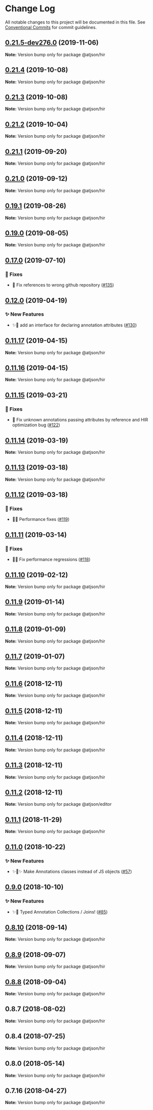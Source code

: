 # Change Log

All notable changes to this project will be documented in this file.
See [Conventional Commits](https://conventionalcommits.org) for commit guidelines.

## [0.21.5-dev276.0](https://github.com/CondeNast/atjson/compare/@atjson/hir@0.21.4...@atjson/hir@0.21.5-dev276.0) (2019-11-06)

**Note:** Version bump only for package @atjson/hir

## [0.21.4](https://github.com/CondeNast/atjson/compare/@atjson/hir@0.21.3...@atjson/hir@0.21.4) (2019-10-08)

**Note:** Version bump only for package @atjson/hir

## [0.21.3](https://github.com/CondeNast/atjson/compare/@atjson/hir@0.21.2...@atjson/hir@0.21.3) (2019-10-08)

**Note:** Version bump only for package @atjson/hir

## [0.21.2](https://github.com/CondeNast/atjson/compare/@atjson/hir@0.21.1...@atjson/hir@0.21.2) (2019-10-04)

**Note:** Version bump only for package @atjson/hir

## [0.21.1](https://github.com/CondeNast/atjson/compare/@atjson/hir@0.21.0...@atjson/hir@0.21.1) (2019-09-20)

**Note:** Version bump only for package @atjson/hir

## [0.21.0](https://github.com/CondeNast/atjson/compare/@atjson/hir@0.19.1...@atjson/hir@0.21.0) (2019-09-12)

**Note:** Version bump only for package @atjson/hir

## [0.19.1](https://github.com/CondeNast/atjson/compare/@atjson/hir@0.19.0...@atjson/hir@0.19.1) (2019-08-26)

**Note:** Version bump only for package @atjson/hir

## [0.19.0](https://github.com/CondeNast/atjson/compare/@atjson/hir@0.17.0...@atjson/hir@0.19.0) (2019-08-05)

**Note:** Version bump only for package @atjson/hir

## [0.17.0](https://github.com/CondeNast/atjson/compare/@atjson/hir@0.12.0...@atjson/hir@0.17.0) (2019-07-10)

### 🐛 Fixes

- 🐞 Fix references to wrong github repository ([#135](https://github.com/CondeNast/atjson/issues/135))

## [0.12.0](https://github.com/CondeNast/atjson/compare/@atjson/hir@0.11.17...@atjson/hir@0.12.0) (2019-04-19)

### ✨ New Features

- ✨🥃 add an interface for declaring annotation attributes ([#130](https://github.com/CondeNast/atjson/issues/130))

## [0.11.17](https://github.com/CondeNast/atjson/compare/@atjson/hir@0.11.16...@atjson/hir@0.11.17) (2019-04-15)

**Note:** Version bump only for package @atjson/hir

## [0.11.16](https://github.com/CondeNast/atjson/compare/@atjson/hir@0.11.15...@atjson/hir@0.11.16) (2019-04-15)

**Note:** Version bump only for package @atjson/hir

## [0.11.15](https://github.com/CondeNast/atjson/compare/@atjson/hir@0.11.14...@atjson/hir@0.11.15) (2019-03-21)

### 🐛 Fixes

- 🐝 Fix unknown annotations passing attributes by reference and HIR optimization bug ([#122](https://github.com/CondeNast/atjson/issues/122))

## [0.11.14](https://github.com/CondeNast/atjson/compare/@atjson/hir@0.11.13...@atjson/hir@0.11.14) (2019-03-19)

**Note:** Version bump only for package @atjson/hir

## [0.11.13](https://github.com/CondeNast/atjson/compare/@atjson/hir@0.11.12...@atjson/hir@0.11.13) (2019-03-18)

**Note:** Version bump only for package @atjson/hir

## [0.11.12](https://github.com/CondeNast/atjson/compare/@atjson/hir@0.11.11...@atjson/hir@0.11.12) (2019-03-18)

### 🐛 Fixes

- 🚀🐛 Performance fixes ([#119](https://github.com/CondeNast/atjson/issues/119))

## [0.11.11](https://github.com/CondeNast/atjson/compare/@atjson/hir@0.11.10...@atjson/hir@0.11.11) (2019-03-14)

### 🐛 Fixes

- 🐝🚀 Fix performance regressions ([#118](https://github.com/CondeNast/atjson/issues/118))

## [0.11.10](https://github.com/CondeNast/atjson/compare/@atjson/hir@0.11.9...@atjson/hir@0.11.10) (2019-02-12)

**Note:** Version bump only for package @atjson/hir

## [0.11.9](https://github.com/CondeNast/atjson/compare/@atjson/hir@0.11.8...@atjson/hir@0.11.9) (2019-01-14)

**Note:** Version bump only for package @atjson/hir

## [0.11.8](https://github.com/CondeNast/atjson/compare/@atjson/hir@0.11.7...@atjson/hir@0.11.8) (2019-01-09)

**Note:** Version bump only for package @atjson/hir

## [0.11.7](https://github.com/CondeNast/atjson/compare/@atjson/hir@0.11.6...@atjson/hir@0.11.7) (2019-01-07)

**Note:** Version bump only for package @atjson/hir

## [0.11.6](https://github.com/CondeNast/atjson/compare/@atjson/hir@0.11.5...@atjson/hir@0.11.6) (2018-12-11)

**Note:** Version bump only for package @atjson/hir

## [0.11.5](https://github.com/CondeNast/atjson/compare/@atjson/hir@0.11.4...@atjson/hir@0.11.5) (2018-12-11)

**Note:** Version bump only for package @atjson/hir

## [0.11.4](https://github.com/CondeNast/atjson/compare/@atjson/hir@0.11.3...@atjson/hir@0.11.4) (2018-12-11)

**Note:** Version bump only for package @atjson/hir

## [0.11.3](https://github.com/CondeNast/atjson/compare/@atjson/hir@0.11.2...@atjson/hir@0.11.3) (2018-12-11)

**Note:** Version bump only for package @atjson/hir

## [0.11.2](https://github.com/CondeNast/atjson/compare/@atjson/hir@0.11.1...@atjson/hir@0.11.2) (2018-12-11)

**Note:** Version bump only for package @atjson/editor

## [0.11.1](https://github.com/CondeNast/atjson/compare/@atjson/hir@0.11.0...@atjson/hir@0.11.1) (2018-11-29)

**Note:** Version bump only for package @atjson/hir

## [0.11.0](https://github.com/CondeNast/atjson/compare/@atjson/hir@0.9.0...@atjson/hir@0.11.0) (2018-10-22)

### ✨ New Features

- ✨👑✨ Make Annotations classes instead of JS objects ([#57](https://github.com/CondeNast/atjson/issues/57))

## [0.9.0](https://github.com/CondeNast/atjson/compare/@atjson/hir@0.8.10...@atjson/hir@0.9.0) (2018-10-10)

### ✨ New Features

- ✨🤠 Typed Annotation Collections / Joins! ([#85](https://github.com/CondeNast/atjson/issues/85))

## [0.8.10](https://github.com/CondeNast/atjson/compare/@atjson/hir@0.8.9...@atjson/hir@0.8.10) (2018-09-14)

**Note:** Version bump only for package @atjson/hir

## [0.8.9](https://github.com/CondeNast/atjson/compare/@atjson/hir@0.8.8...@atjson/hir@0.8.9) (2018-09-07)

**Note:** Version bump only for package @atjson/hir

## [0.8.8](https://github.com/CondeNast/atjson/compare/@atjson/hir@0.8.7...@atjson/hir@0.8.8) (2018-09-04)

**Note:** Version bump only for package @atjson/hir

## 0.8.7 (2018-08-02)

**Note:** Version bump only for package @atjson/hir

## 0.8.4 (2018-07-25)

**Note:** Version bump only for package @atjson/hir

## 0.8.0 (2018-05-14)

**Note:** Version bump only for package @atjson/hir

## 0.7.16 (2018-04-27)

**Note:** Version bump only for package @atjson/hir
